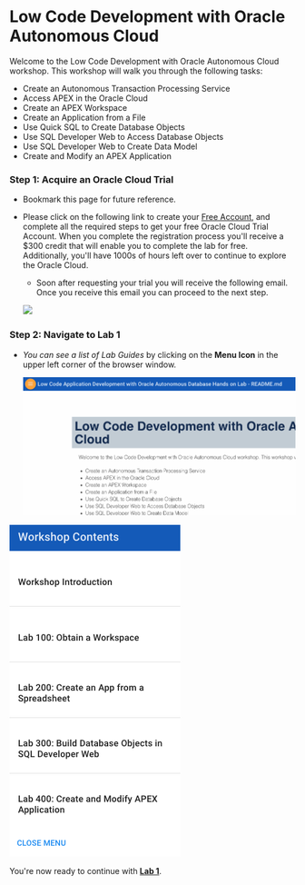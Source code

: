 # Low Code Development with Oracle Autonomous Cloud

Welcome to the Low Code Development with Oracle Autonomous Cloud workshop. This workshop will walk you through the following tasks:

-  Create an Autonomous Transaction Processing Service
-  Access APEX in the Oracle Cloud
-  Create an APEX Workspace
-  Create an Application from a File
-  Use Quick SQL to Create Database Objects
-  Use SQL Developer Web to Access Database Objects
-  Use SQL Developer Web to Create Data Model
-  Create and Modify an APEX Application

### **Step 1**: Acquire an Oracle Cloud Trial

- Bookmark this page for future reference.

- Please click on the following link to create your <a href="https://myservices.us.oraclecloud.com/mycloud/signup?language=en&sourceType=:ow:lp:cpo::RC_NAMK190523P00161:APEX_ATP_HOL&intcmp=:ow:lp:cpo::RC_NAMK190523P00161:APEX_ATP_HOL" target="_trial_">Free Account</a>, and complete all the required steps to get your free Oracle Cloud Trial Account. When you complete the registration process you'll receive a $300 credit that will enable you to complete the lab for free.  Additionally, you'll have 1000s of hours left over to continue to explore the Oracle Cloud.

  - Soon after requesting your trial you will receive the following email. Once you receive this email you can proceed to the next step.

  ![](images/getstartednow.png)

### **Step 2**: Navigate to Lab 1

  - _You can see a list of Lab Guides_ by clicking on the **Menu Icon** in the upper left corner of the browser window.

	![](images/001.png)
  
  ![](images/002.png)

You're now ready to continue with [**Lab 1**](?page=Lab1.md).
